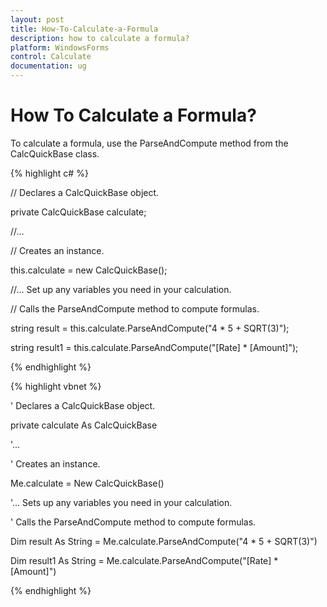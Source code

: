 ```yaml
---
layout: post
title: How-To-Calculate-a-Formula
description: how to calculate a formula?
platform: WindowsForms
control: Calculate
documentation: ug
---
```


# How To Calculate a Formula?

To calculate a formula, use the ParseAndCompute method from the CalcQuickBase class.

{% highlight c# %}



// Declares a CalcQuickBase object.

private CalcQuickBase calculate;



//...



// Creates an instance.

this.calculate = new CalcQuickBase();



//... Set up any variables you need in your calculation.



// Calls the ParseAndCompute method to compute formulas.

string result = this.calculate.ParseAndCompute("4 * 5 + SQRT(3)");

string result1 = this.calculate.ParseAndCompute("[Rate] * [Amount]");

{% endhighlight %}

{% highlight vbnet %}



' Declares a CalcQuickBase object.

private calculate As CalcQuickBase



'...



' Creates an instance.

Me.calculate = New CalcQuickBase()



'... Sets up any variables you need in your calculation.



' Calls the ParseAndCompute method to compute formulas.

Dim result As String = Me.calculate.ParseAndCompute("4 * 5 + SQRT(3)")

Dim result1 As String = Me.calculate.ParseAndCompute("[Rate] * [Amount]")


{% endhighlight %}
